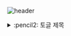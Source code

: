 ![header](https://capsule-render.vercel.app/api?type=waving&color=0:ed9d0b,100:f94001&height=180&section=header&text=Hello%World%20🖐🏻&fontSize=32&animation=fadeIn&fontAlignY=36&fontColor=fffff)

<details>
<summary>
  :pencil2: 토글 제목
</summary>
   <img src="https://img.shields.io/badge/Python-3776AB?style=flat-square&logo=Python&logoColor=white"/>
</details>

